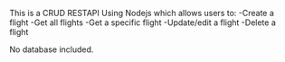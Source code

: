 This is a CRUD RESTAPI Using Nodejs which allows users to:
  -Create a flight
  -Get all flights
  -Get a specific flight
  -Update/edit a flight
  -Delete a flight

No database included.

